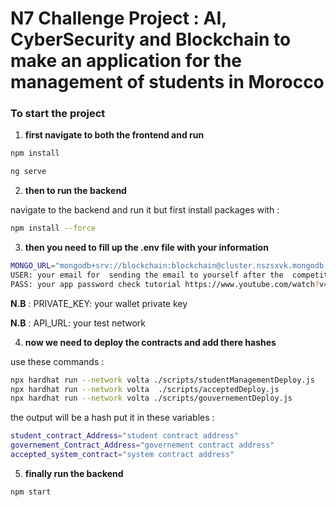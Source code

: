 # N7 Challenge Project : AI, CyberSecurity and Blockchain to make an application for the management of students in Morocco

### To start the  project 

1. **first  navigate  to both the frontend  and run**

```bash
npm install 

ng serve
```

2. **then  to run the  backend** 

navigate to the backend and  run it but first install packages with :

```bash
npm install --force
``` 

3. **then you need  to fill up the .env file  with your information**

```bash
MONGO_URL="mongodb+srv://blockchain:blockchain@cluster.nszsxvk.mongodb.net/?retryWrites=true&w=majority&appName=Cluster"
USER: your email for  sending the email to yourself after the  competition close
PASS: your app password check tutorial https://www.youtube.com/watch?v=QDIOBsMBEI0&t=620s
```

**N.B** : PRIVATE_KEY: your wallet private key

**N.B** : API_URL: your test network

4. **now we need to deploy the  contracts  and add there hashes**

use  these commands :
    
```bash
npx hardhat run --network volta ./scripts/studentManagementDeploy.js
npx hardhat run --network volta  ./scripts/acceptedDeploy.js
npx hardhat run --network volta ./scripts/gouvernementDeploy.js
```

the output will be a hash put it in these variables :

```bash
student_contract_Address="student contract address"
governement_Contract_Address="governement contract address"
accepted_system_contract="system contract address"
```

5. **finally run the backend**

```bash
npm start
```